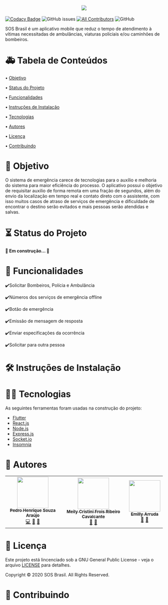 <h1 align="center">
	<img src="https://imgur.com/jhFINiM.png"/>
</h1>

<!-- ALL-CONTRIBUTORS-BADGE:START - Do not remove or modify this section -->
[![Codacy Badge](https://api.codacy.com/project/badge/Grade/007d3a0507b745889d87aaaf203b7fef)](https://app.codacy.com/gh/Ph-FMM/S.O.S-Flutter-TCC?utm_source=github.com&utm_medium=referral&utm_content=Ph-FMM/S.O.S-Flutter-TCC&utm_campaign=Badge_Grade_Settings)
![GitHub issues](https://img.shields.io/github/issues/Ph-FMM/SOS-Brasil)
[![All Contributors](https://img.shields.io/badge/all_contributors-3-orange.svg?style=flat-square)](#contributors-)
![GitHub](https://img.shields.io/github/license/Ph-FMM/SOS-Brasil)
<!-- ALL-CONTRIBUTORS-BADGE:END -->

SOS Brasil é um aplicativo mobile que reduz o tempo de atendimento à vítimas necessitadas de ambulâncias, viaturas policiais e/ou caminhões de bombeiros.

<h1>🚑 Tabela de Conteúdos</h1>

<p>• <a href="#objetivo">Objetivo</a></p>
<p>• <a href="#status">Status do Projeto</a></p>
<p>• <a href="#funcionalidades">Funcionalidades</a></p>
<p>• <a href="#instrucoes">Instruções de Instalação</a></p>
<p>• <a href="#tecnologias">Tecnologias</a></p>
<p>• <a href="#autores">Autores</a></p>
<p>• <a href="#licenca">Licença</a></p>
<p>• <a href="#contribuindo">Contribuindo</a>

<h1 id="objetivo">🚓 Objetivo</h1>

<p> O sistema de emergência carece de tecnologias para o auxílio e melhoria do sistema para maior eficiência do processo. O aplicativo possui o objetivo de requisitar auxilio  de forma remota em uma fração de segundos, além do envio da localização em tempo real e contato direto com o assistente, com isso muitos casos de atraso de serviços de emergência e dificuldade de encontrar o destino serão evitados e mais pessoas serão atendidas e salvas.</p>

<h1 id="status">⏳ Status do Projeto</h1>

<h4> 
	🚧 Em construção...  🚧
</h4>

<h1 id="funcionalidades">🚒 Funcionalidades</h1>

<p>✔️Solicitar Bombeiros, Polícia e Ambulância</p>
<p>✔️Números dos serviços de emergência offline</p>
<p>✔️Botão de emergência</p>
<p>✔️Emissão de mensagem de resposta</p>
<p>✔️Enviar especificações da ocorrência</p>
<p>✔️Solicitar para outra pessoa</p>

<h1 id="instrucoes">🛠️ Instruções de Instalação</h1>

<h1 id="tecnologias">👨‍💻 Tecnologias</h1>

<p>As seguintes ferramentas foram usadas na construção do projeto:</p>

<ul>
<li><a href="https://flutter.dev/">Flutter</a></li>
<li><a href="https://pt-br.reactjs.org/">React.js</a></li>
<li><a href="https://nodejs.org/en/">Node.js</a></li>
<li><a href="https://expressjs.com/pt-br/">Express.js</a></li>
<li><a href="https://socket.io/">Socket.io</a></li>
<li><a href="https://insomnia.rest/">Insomnia</a></li>
</ul>

<h1 id="autores">👥 Autores</h1>
<!--Obrigado a essas pessoas maravilhosas:-->

<!-- ALL-CONTRIBUTORS-LIST:START - Do not remove or modify this section -->
<!-- prettier-ignore-start -->
<!-- markdownlint-disable -->
<table>
  <tr>
    <td align="center"><a href="https://www.linkedin.com/in/pedroharaujo1952/"><img src="https://avatars2.githubusercontent.com/u/38022427?v=4" width="100px;" alt=""/><br /><sub><b>Pedro Henrique Souza Araújo</b></sub></a><br /><a href="https://github.com/Ph-FMM/S.O.S-Flutter-TCC/commits?author=Ph-FMM" title="Code">💻</a> <a href="#design-Ph-FMM" title="Design">🎨</a> <a href="#projectManagement-Ph-FMM" title="Project Management">📆</a></td>
    <td align="center"><a href="https://github.com/Mei-Cavalcante"><img src="https://avatars3.githubusercontent.com/u/60802498?v=4" width="100px;" alt=""/><br /><sub><b>Meily Cristini Frois Ribeiro Cavalcante</b></sub></a><br /><a href="#design-Mei-Cavalcante" title="Design">🎨</a> <a href="https://github.com/Ph-FMM/S.O.S-Flutter-TCC/commits?author=Mei-Cavalcante" title="Documentation">📖</a></td>
    <td align="center"><a href="https://github.com/EmillyArruda"><img src="https://avatars1.githubusercontent.com/u/65552749?v=4" width="100px;" alt=""/><br /><sub><b>Emilly Arruda</b></sub></a><br /><a href="#design-EmillyArruda" title="Design">🎨</a> <a href="https://github.com/Ph-FMM/S.O.S-Flutter-TCC/commits?author=EmillyArruda" title="Documentation">📖</a></td>
  </tr>
</table>

<!-- markdownlint-enable -->
<!-- prettier-ignore-end -->
<!-- ALL-CONTRIBUTORS-LIST:END -->

<h1 id="licenca">📜 Licença</h1>

<p>Este projeto está lincenciado sob a GNU General Public License - veja o arquivo <a href="LICENSE">LICENSE</a> para detalhes.</p>
<!--See  [LICENSE](https://github.com/Ph-FMM/S.O.S-Flutter-TCC/blob/master/LICENSE).-->
<p>Copyright © 2020 SOS Brasil. All Rights Reserved.</p>

<h1 id="contribuindo">🤝 Contribuindo</h1>
